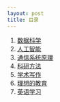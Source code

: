 ```yaml
---
layout: post
title: 目录
---
```


1. [数据科学](ds)
1. [人工智能](ai)
3. [通信系统原理](comm)
5. [科研方法](project)
6. [学术写作](write)
7. [理想的教育](edu)
8. [英语学习](english)
<!-- 9. [历史](history) -->

<!-- 5. [离散数学](dm) -->

<br/>

<!-- cd /Users/yishuai/Documents/Website/book/book -->
<!-- jekyll serve --trace -->

<!-- cd /Users/yishuai/.gem/ruby/3.1.2/gems/web/webrick-1.7.0 -->
<!-- bundle add webrick -->